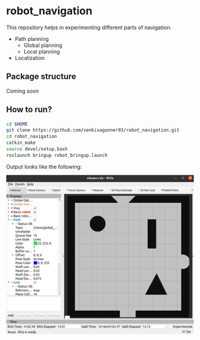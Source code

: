 # robot_navigation

This repository helps in experimenting different parts of navigation.

- Path planning
    - Global planning
    - Local planning
- Localization

## Package structure

Coming soon

## How to run?

```sh
cd $HOME
git clone https://github.com/venkisagunner93/robot_navigation.git
cd robot_navigation
catkin_make
source devel/setup.bash
roslaunch bringup robot_bringup.launch
```

Output looks like the following:

![rviz](pics/rviz.png)